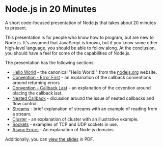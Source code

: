 # Node.js in 20 Minutes

A short code-focused presentation of Node.js that takes about 20 minutes to present.

This presentation is for people who know how to program, but are new to Node.js.
It's assumed that JavaScript is known, but if you know some other high-level
language, you should be able to follow along. At the conclusion, you should have
a feel for some of the capabilities of Node.js.

The presentation has the following sections:

* [Hello World](https://github.com/stdarg/Node20Min/tree/master/01_HelloWorld) -
  the canonical "Hello World!" from the [nodejs.org](http://nodejs.org) website.
* [Convention - Error First](https://github.com/stdarg/Node20Min/tree/master/02_Convention_Error) -
  an explanation of the callback conventions around returning errors
* [Convention - Callback Last](https://github.com/stdarg/Node20Min/tree/master/03_Convention_Callback) -
  an explanation of the covention around placing the callback last.
* [Nested Callback](https://github.com/stdarg/Node20Min/tree/master/04_Nested_Callbacks) -
  dicussion around the issue of nested callbacks and flow control.
* [Streams](https://github.com/stdarg/Node20Min/tree/master/05_Streams) -
  brief explanation of streams with an example of reading from a stream.
* [Cluster](https://github.com/stdarg/Node20Min/tree/master/06_Cluster) -
  an explanation of cluster with an illustrative example.
* [Sockets](https://github.com/stdarg/Node20Min/tree/master/07_Sockets) -
  examples of TCP and UDP sockets in use.
* [Async Errors](https://github.com/stdarg/Node20Min/tree/master/08_Async_Errors) -
  An explanation of Node.js domains.

Additionally, you can [view the slides](https://github.com/stdarg/Node20Min/blob/master/slides/NodeIn20Min.pdf) in PDF.
